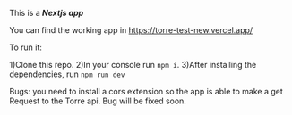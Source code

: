 This is a ***Nextjs app***

You can find the working app in https://torre-test-new.vercel.app/



To run it: 

1)Clone this repo.
2)In your console run `npm i`.
3)After installing the dependencies, run `npm run dev`


Bugs: you need to install a cors extension so the app is able to make a get Request to the Torre api. Bug will be fixed soon.
